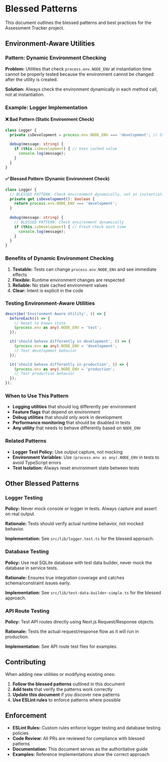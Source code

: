# Blessed Patterns

This document outlines the blessed patterns and best practices for the Assessment Tracker project.

## Environment-Aware Utilities

### Pattern: Dynamic Environment Checking

**Problem:** Utilities that check `process.env.NODE_ENV` at instantiation time cannot be properly tested because the environment cannot be changed after the utility is created.

**Solution:** Always check the environment dynamically in each method call, not at instantiation.

### Example: Logger Implementation

#### ❌ Bad Pattern (Static Environment Check)
```typescript
class Logger {
  private isDevelopment = process.env.NODE_ENV === 'development'; // Static check
  
  debug(message: string) {
    if (this.isDevelopment) { // Uses cached value
      console.log(message);
    }
  }
}
```

#### ✅ Blessed Pattern (Dynamic Environment Check)
```typescript
class Logger {
  // BLESSED PATTERN: Check environment dynamically, not at instantiation
  private get isDevelopment(): boolean {
    return process.env.NODE_ENV === 'development';
  }
  
  debug(message: string) {
    // BLESSED PATTERN: Check environment dynamically
    if (this.isDevelopment) { // Fresh check each time
      console.log(message);
    }
  }
}
```

### Benefits of Dynamic Environment Checking

1. **Testable:** Tests can change `process.env.NODE_ENV` and see immediate effects
2. **Flexible:** Runtime environment changes are respected
3. **Reliable:** No stale cached environment values
4. **Clear:** Intent is explicit in the code

### Testing Environment-Aware Utilities

```typescript
describe('Environment-Aware Utility', () => {
  beforeEach(() => {
    // Reset to known state
    (process.env as any).NODE_ENV = 'test';
  });

  it('should behave differently in development', () => {
    (process.env as any).NODE_ENV = 'development';
    // Test development behavior
  });

  it('should behave differently in production', () => {
    (process.env as any).NODE_ENV = 'production';
    // Test production behavior
  });
});
```

### When to Use This Pattern

- **Logging utilities** that should log differently per environment
- **Feature flags** that depend on environment
- **Debug utilities** that should only work in development
- **Performance monitoring** that should be disabled in tests
- **Any utility** that needs to behave differently based on `NODE_ENV`

### Related Patterns

- **Logger Test Policy:** Use output capture, not mocking
- **Environment Variables:** Use `(process.env as any).NODE_ENV` in tests to avoid TypeScript errors
- **Test Isolation:** Always reset environment state between tests

## Other Blessed Patterns

### Logger Testing

**Policy:** Never mock console or logger in tests. Always capture and assert on real output.

**Rationale:** Tests should verify actual runtime behavior, not mocked behavior.

**Implementation:** See `src/lib/logger.test.ts` for the blessed approach.

### Database Testing

**Policy:** Use real SQLite database with test data builder, never mock the database in service tests.

**Rationale:** Ensures true integration coverage and catches schema/constraint issues early.

**Implementation:** See `src/lib/test-data-builder-simple.ts` for the blessed approach.

### API Route Testing

**Policy:** Test API routes directly using Next.js Request/Response objects.

**Rationale:** Tests the actual request/response flow as it will run in production.

**Implementation:** See API route test files for examples.

## Contributing

When adding new utilities or modifying existing ones:

1. **Follow the blessed patterns** outlined in this document
2. **Add tests** that verify the patterns work correctly
3. **Update this document** if you discover new patterns
4. **Use ESLint rules** to enforce patterns where possible

## Enforcement

- **ESLint Rules:** Custom rules enforce logger testing and database testing policies
- **Code Review:** All PRs are reviewed for compliance with blessed patterns
- **Documentation:** This document serves as the authoritative guide
- **Examples:** Reference implementations show the correct approach 